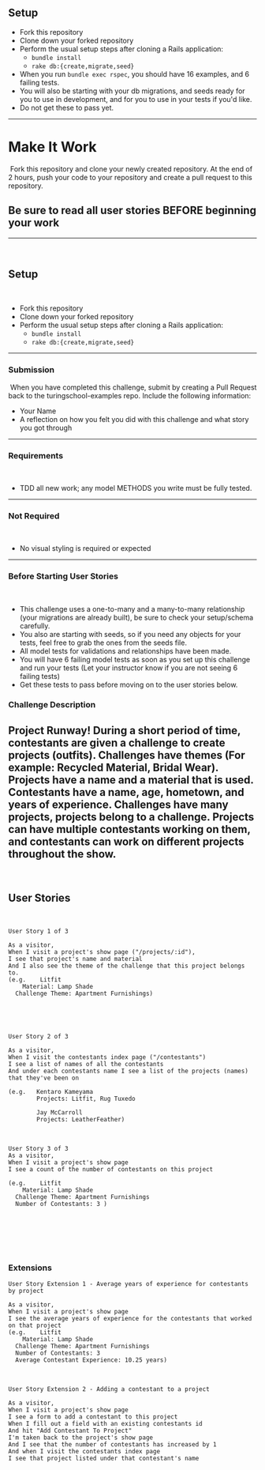 ## Setup

* Fork this repository
* Clone down your forked repository
* Perform the usual setup steps after cloning a Rails application:
  - `bundle install`
  - `rake db:{create,migrate,seed}`
* When you run `bundle exec rspec`, you should have 16 examples, and 6 failing tests.
* You will also be starting with your db migrations, and seeds ready for you to use in development, and for you to use in your tests if you'd like.
* Do not get these to pass yet.
---
# Make It Work
​
Fork this repository and clone your newly created repository. At the end of 2 hours, push your code to your repository and create a pull request to this repository.
​
## Be sure to read all user stories BEFORE beginning your work
---
​
## Setup
​
* Fork this repository
* Clone down your forked repository
* Perform the usual setup steps after cloning a Rails application:
  - `bundle install`
  - `rake db:{create,migrate,seed}`
---
### Submission
​
When you have completed this challenge, submit by creating a Pull Request back to the turingschool-examples repo. Include the following information:
​
* Your Name
* A reflection on how you felt you did with this challenge and what story you got through
---
### Requirements
​
* TDD all new work; any model METHODS you write must be fully tested.
---
### Not Required
​
* No visual styling is required or expected
---
### Before Starting User Stories
​
* This challenge uses a one-to-many and a many-to-many relationship (your migrations are already built), be sure to check your setup/schema carefully.
* You also are starting with seeds, so if you need any objects for your tests, feel free to grab the ones from the seeds file.
* All model tests for validations and relationships have been made.
* You will have 6 failing model tests as soon as you set up this challenge and run your tests (Let your instructor know if you are not seeing 6 failing tests)
* Get these tests to pass before moving on to the user stories below.
​
### Challenge Description
​
Project Runway! During a short period of time, contestants are given a challenge to create projects (outfits). Challenges have themes (For example: Recycled Material, Bridal Wear). Projects have a name and a material that is used. Contestants have a name, age, hometown, and years of experience. Challenges have many projects, projects belong to a challenge. Projects can have multiple contestants working on them, and contestants can work on different projects throughout the show.
​
---
​
## User Stories
​
```
User Story 1 of 3
​
As a visitor,
When I visit a project's show page ("/projects/:id"),
I see that project's name and material
And I also see the theme of the challenge that this project belongs to.
(e.g.    Litfit
    Material: Lamp Shade
  Challenge Theme: Apartment Furnishings)
​
​
```
​
```
User Story 2 of 3
​
As a visitor,
When I visit the contestants index page ("/contestants")
I see a list of names of all the contestants
And under each contestants name I see a list of the projects (names) that they've been on
​
(e.g.   Kentaro Kameyama
        Projects: Litfit, Rug Tuxedo
​
        Jay McCarroll
        Projects: LeatherFeather)
```
​
```
User Story 3 of 3
As a visitor,
When I visit a project's show page
I see a count of the number of contestants on this project
​
(e.g.    Litfit
    Material: Lamp Shade
  Challenge Theme: Apartment Furnishings
  Number of Contestants: 3 )
```
​
---
​
### Extensions
```
User Story Extension 1 - Average years of experience for contestants by project
​
As a visitor,
When I visit a project's show page
I see the average years of experience for the contestants that worked on that project
(e.g.    Litfit
    Material: Lamp Shade
  Challenge Theme: Apartment Furnishings
  Number of Contestants: 3
  Average Contestant Experience: 10.25 years)
```
​
```
User Story Extension 2 - Adding a contestant to a project
​
As a visitor,
When I visit a project's show page
I see a form to add a contestant to this project
When I fill out a field with an existing contestants id
And hit "Add Contestant To Project"
I'm taken back to the project's show page
And I see that the number of contestants has increased by 1
And when I visit the contestants index page
I see that project listed under that contestant's name
